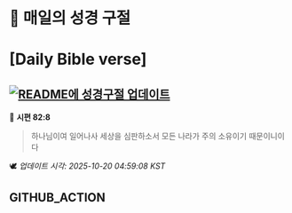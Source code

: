 # 🙏 매일의 성경 구절
# [Daily Bible verse]
## [![README에 성경구절 업데이트](https://github.com/DONGSUKA/first_test/actions/workflows/update-readme-bible.yml/badge.svg)](https://github.com/DONGSUKA/first_test/actions/workflows/update-readme-bible.yml)
<!-- START_BIBLE_VERSE -->
📖 **시편 82:8**
> 하나님이여 일어나사 세상을 심판하소서 모든 나라가 주의 소유이기 때문이니이다

🕊️ _업데이트 시각: 2025-10-20 04:59:08 KST_
  <!-- END_BIBLE_VERSE -->
## GITHUB_ACTION
